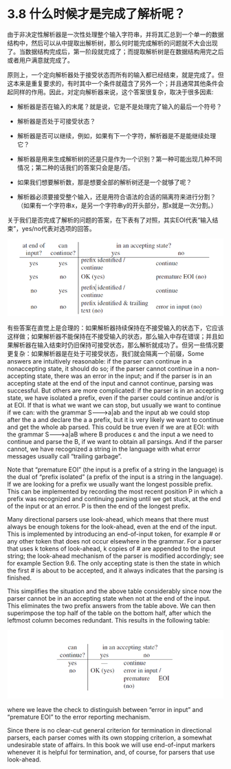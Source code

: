 # 3.8 什么时候才是完成了解析呢？

由于非决定性解析器是一次性处理整个输入字符串，并将其汇总到一个单一的数据结构中，然后可以从中提取出解析树，那么何时能完成解析的问题就不大会出现了。当数据结构完成后，第一阶段就完成了；而提取解析树是在数据结构用完之后或者用户满意就完成了。

原则上，一个定向解析器处于接受状态而所有的输入都已经结束，就是完成了。但这本来是重复要求的，有时其中一个条件就蕴含了另外一个；并且通常其他条件会起同样的作用。因此，对定向解析器来说，这个答案很复杂，取决于很多因素:

- 解析器是否在输入的末尾？就是说，它是不是处理完了输入的最后一个符号？

- 解析器是否处于可接受状态？

- 解析器是否可以继续，例如，如果有下一个字符，解析器是不是能继续处理它？

- 解析器是用来生成解析树的还是只是作为一个识别？第一种可能出现几种不同情况；第二种的话我们的答案只会是是/否。

- 如果我们想要解析数，那是想要全部的解析树还是一个就够了呢？

- 解析器必须要接受整个输入，还是用符合语法的合适的隔离符来进行分割？（如果有一个字符串x，是另一个字符串y的开头部分，那x就是一次分割。）

关于我们是否完成了解析的问题的答案，在下表有了对照，其实EOI代表“输入结束”，yes/no代表对选项的回答。

![图1](../../img/3.8_1.png)

有些答案在直觉上是合理的：如果解析器持续保持在不接受输入的状态下，它应该这样做；如果解析器不能保持在不接受输入的状态，那么输入中存在错误；并且如果解析器在输入结束时仍旧保持可接受状态，那么解析就成功了。但另一些情况要更复杂：如果解析器是在处于可接受状态，我们就会隔离一个前缀，Some answers are intuitively reasonable: if the parser can continue in a nonaccepting state, it should do so; if the parser cannot continue in a non-accepting state, there was an error in the input; and if the parser is in an accepting state at the end of the input and cannot continue, parsing was successful. But others are more complicated: if the parser is in an accepting state, we have isolated a prefix, even if the parser could continue and/or is at EOI. If that is what we want we can stop, but usually we want to continue if we can: with the grammar S--->a|ab and the input ab we could stop after the a and declare the a a prefix, but it is very likely we want to continue and get the whole ab parsed. This could be true even if we are at EOI: with the grammar S--->a|aB where B produces ε and the input a we need to continue and parse the B, if we want to obtain all parsings. And if the parser cannot, we have recognized a string in the language with what error messages usually call “trailing garbage”.

Note that “premature EOI” (the input is a prefix of a string in the language) is the dual of “prefix isolated” (a prefix of the input is a string in the language). If we are looking for a prefix we usually want the longest possible prefix. This can be implemented by recording the most recent position P in which a prefix was recognized and continuing parsing until we get stuck, at the end of the input or at an error. P is then the end of the longest prefix.

Many directional parsers use look-ahead, which means that there must always be enough tokens for the look-ahead, even at the end of the input. This is implemented by introducing an end-of-input token, for example # or any other token that does not occur elsewhere in the grammar. For a parser that uses k tokens of look-ahead, k copies of # are appended to the input string; the look-ahead mechanism of the parser is modified accordingly; see for example Section 9.6. The only accepting state is then the state in which the first # is about to be accepted, and it always indicates that the parsing is finished.

This simplifies the situation and the above table considerably since now the parser cannot be in an accepting state when not at the end of the input. This eliminates the two prefix answers from the table above. We can then superimpose the top half of the table on the bottom half, after which the leftmost column becomes redundant. This results in the following table:

![图2](../../img/3.8_2.png)

where we leave the check to distinguish between “error in input” and “premature EOI” to the error reporting mechanism.

Since there is no clear-cut general criterion for termination in directional parsers, each parser comes with its own stopping criterion, a somewhat undesirable state of affairs. In this book we will use end-of-input markers whenever it is helpful for termination, and, of course, for parsers that use look-ahead.